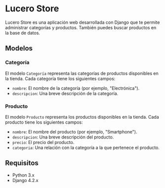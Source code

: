 # Lucero Store

Lucero Store es una aplicación web desarrollada con Django que te permite administrar categorías y productos. También puedes buscar productos en la base de datos.

## Modelos

### Categoría

El modelo `Categoría` representa las categorías de productos disponibles en la tienda. Cada categoría tiene los siguientes campos:

- `nombre`: El nombre de la categoría (por ejemplo, "Electrónica").
- `descripcion`: Una breve descripción de la categoría.

### Producto

El modelo `Producto` representa los productos disponibles en la tienda. Cada producto tiene los siguientes campos:

- `nombre`: El nombre del producto (por ejemplo, "Smartphone").
- `descripcion`: Una breve descripción del producto.
- `precio`: El precio del producto.
- `categoria`: Una relación con la categoría a la que pertenece el producto.

## Requisitos

- Python 3.x
- Django 4.2.x


